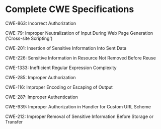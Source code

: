 

# Complete CWE Specifications

CWE-863: Incorrect Authorization

CWE-79: Improper Neutralization of Input During Web Page Generation ('Cross-site Scripting')

CWE-201: Insertion of Sensitive Information Into Sent Data

CWE-226: Sensitive Information in Resource Not Removed Before Reuse

CWE-1333: Inefficient Regular Expression Complexity

CWE-285: Improper Authorization

CWE-116: Improper Encoding or Escaping of Output

CWE-287: Improper Authentication

CWE-939: Improper Authorization in Handler for Custom URL Scheme

CWE-212: Improper Removal of Sensitive Information Before Storage or Transfer